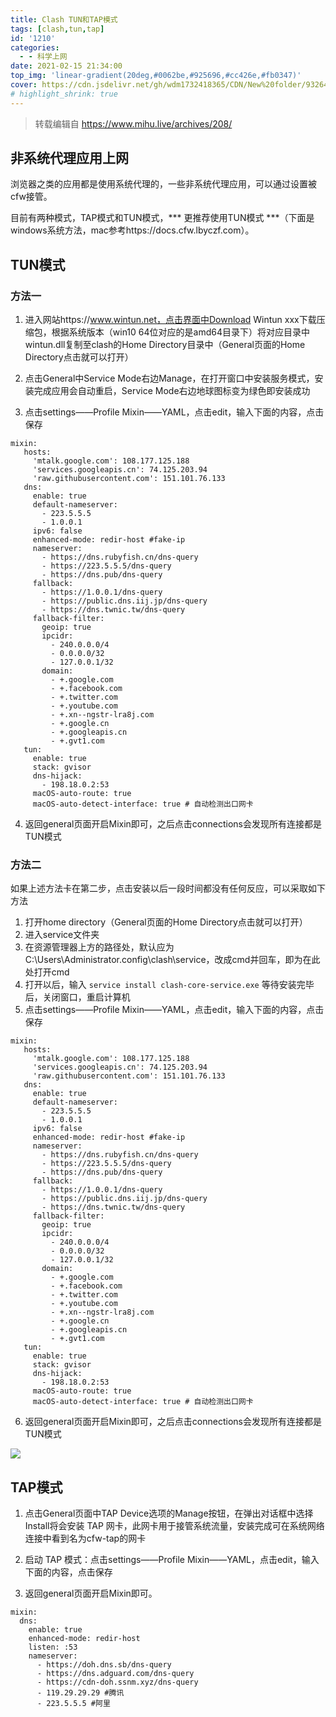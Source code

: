 ```yaml
---
title: Clash TUN和TAP模式
tags: [clash,tun,tap]
id: '1210'
categories:
  - - 科学上网
date: 2021-02-15 21:34:00
top_img: 'linear-gradient(20deg,#0062be,#925696,#cc426e,#fb0347)'
cover: https://cdn.jsdelivr.net/gh/wdm1732418365/CDN/New%20folder/93264e9bf3a10632a0fd7798af53dc8c.webp
# highlight_shrink: true
---
```


> 转载编辑自 https://www.mihu.live/archives/208/

## 非系统代理应用上网

浏览器之类的应用都是使用系统代理的，一些非系统代理应用，可以通过设置被cfw接管。

目前有两种模式，TAP模式和TUN模式，*** 更推荐使用TUN模式 ***（下面是windows系统方法，mac参考https://docs.cfw.lbyczf.com）。

## TUN模式

### 方法一

1. 进入网站https://www.wintun.net，点击界面中Download Wintun xxx下载压缩包，根据系统版本（win10 64位对应的是amd64目录下）将对应目录中wintun.dll复制至clash的Home Directory目录中（General页面的Home Directory点击就可以打开）

2. 点击General中Service Mode右边Manage，在打开窗口中安装服务模式，安装完成应用会自动重启，Service Mode右边地球图标变为绿色即安装成功

3. 点击settings——Profile Mixin——YAML，点击edit，输入下面的内容，点击保存

```
mixin: 
   hosts:
     'mtalk.google.com': 108.177.125.188
     'services.googleapis.cn': 74.125.203.94
     'raw.githubusercontent.com': 151.101.76.133
   dns:
     enable: true
     default-nameserver:
       - 223.5.5.5
       - 1.0.0.1
     ipv6: false
     enhanced-mode: redir-host #fake-ip
     nameserver:
       - https://dns.rubyfish.cn/dns-query
       - https://223.5.5.5/dns-query
       - https://dns.pub/dns-query
     fallback:
       - https://1.0.0.1/dns-query
       - https://public.dns.iij.jp/dns-query
       - https://dns.twnic.tw/dns-query
     fallback-filter:
       geoip: true
       ipcidr:
         - 240.0.0.0/4
         - 0.0.0.0/32
         - 127.0.0.1/32
       domain:
         - +.google.com
         - +.facebook.com
         - +.twitter.com
         - +.youtube.com
         - +.xn--ngstr-lra8j.com
         - +.google.cn
         - +.googleapis.cn
         - +.gvt1.com
   tun: 
     enable: true
     stack: gvisor
     dns-hijack:
       - 198.18.0.2:53
     macOS-auto-route: true
     macOS-auto-detect-interface: true # 自动检测出口网卡
```

4. 返回general页面开启Mixin即可，之后点击connections会发现所有连接都是TUN模式

### 方法二

如果上述方法卡在第二步，点击安装以后一段时间都没有任何反应，可以采取如下方法

1. 打开home directory（General页面的Home Directory点击就可以打开）
2. 进入service文件夹
3. 在资源管理器上方的路径处，默认应为 C:\Users\Administrator\.config\clash\service，改成cmd并回车，即为在此处打开cmd
4. 打开以后，输入 `service install clash-core-service.exe` 等待安装完毕后，关闭窗口，重启计算机
5. 点击settings——Profile Mixin——YAML，点击edit，输入下面的内容，点击保存

```
mixin: 
   hosts:
     'mtalk.google.com': 108.177.125.188
     'services.googleapis.cn': 74.125.203.94
     'raw.githubusercontent.com': 151.101.76.133
   dns:
     enable: true
     default-nameserver:
       - 223.5.5.5
       - 1.0.0.1
     ipv6: false
     enhanced-mode: redir-host #fake-ip
     nameserver:
       - https://dns.rubyfish.cn/dns-query
       - https://223.5.5.5/dns-query
       - https://dns.pub/dns-query
     fallback:
       - https://1.0.0.1/dns-query
       - https://public.dns.iij.jp/dns-query
       - https://dns.twnic.tw/dns-query
     fallback-filter:
       geoip: true
       ipcidr:
         - 240.0.0.0/4
         - 0.0.0.0/32
         - 127.0.0.1/32
       domain:
         - +.google.com
         - +.facebook.com
         - +.twitter.com
         - +.youtube.com
         - +.xn--ngstr-lra8j.com
         - +.google.cn
         - +.googleapis.cn
         - +.gvt1.com
   tun: 
     enable: true
     stack: gvisor
     dns-hijack:
       - 198.18.0.2:53
     macOS-auto-route: true
     macOS-auto-detect-interface: true # 自动检测出口网卡
```

6. 返回general页面开启Mixin即可，之后点击connections会发现所有连接都是TUN模式

![](https://s3.ax1x.com/2021/01/19/s26MGD.png)

## TAP模式

1. 点击General页面中TAP Device选项的Manage按钮，在弹出对话框中选择Install将会安装 TAP 网卡，此网卡用于接管系统流量，安装完成可在系统网络连接中看到名为cfw-tap的网卡
   
2. 启动 TAP 模式：点击settings——Profile Mixin——YAML，点击edit，输入下面的内容，点击保存
   
3. 返回general页面开启Mixin即可。

```
mixin: 
  dns:
    enable: true    
    enhanced-mode: redir-host
    listen: :53
    nameserver: 
      - https://doh.dns.sb/dns-query
      - https://dns.adguard.com/dns-query
      - https://cdn-doh.ssnm.xyz/dns-query
      - 119.29.29.29 #腾讯
      - 223.5.5.5 #阿里
```